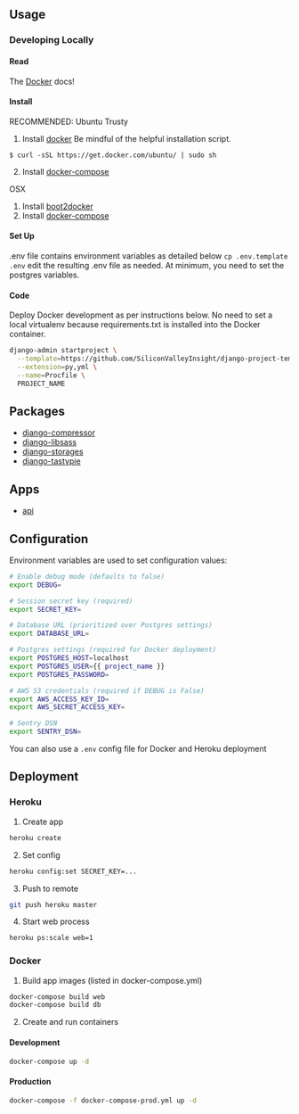 ## Usage

### Developing Locally 

#### Read
The [Docker](https://docs.docker.com/userguide/) docs!

#### Install

RECOMMENDED: Ubuntu Trusty
1. Install [docker](https://docs.docker.com/installation/ubuntulinux/) Be mindful of the helpful installation script. 

 `$ curl -sSL https://get.docker.com/ubuntu/ | sudo sh`

2. Install [docker-compose](https://docs.docker.com/compose/) 

OSX
1. Install [boot2docker](https://docs.docker.com/installation/mac/) 
2. Install [docker-compose](http://docs.docker.com/compose/install/) 

#### Set Up 
.env file contains environment variables as detailed below
```cp .env.template .env``` 
edit the resulting .env file as needed. At minimum, you need to set the postgres variables.


#### Code
Deploy Docker development as per instructions below. No need to set a local virtualenv because requirements.txt is installed into the Docker container. 

```bash
django-admin startproject \
  --template=https://github.com/SiliconValleyInsight/django-project-template/archive/master.zip \
  --extension=py,yml \
  --name=Procfile \
  PROJECT_NAME
```

## Packages

- [django-compressor](http://django-compressor.readthedocs.org)
- [django-libsass](https://github.com/torchbox/django-libsass)
- [django-storages](http://django-storages.readthedocs.org)
- [django-tastypie](http://django-tastypie.readthedocs.org)

## Apps

- [api](api/)

## Configuration

Environment variables are used to set configuration values:

```bash
# Enable debug mode (defaults to false)
export DEBUG=

# Session secret key (required)
export SECRET_KEY=

# Database URL (prioritized over Postgres settings)
export DATABASE_URL=

# Postgres settings (required for Docker deployment)
export POSTGRES_HOST=localhost
export POSTGRES_USER={{ project_name }}
export POSTGRES_PASSWORD=

# AWS S3 credentials (required if DEBUG is False)
export AWS_ACCESS_KEY_ID=
export AWS_SECRET_ACCESS_KEY=

# Sentry DSN
export SENTRY_DSN=
```

You can also use a `.env` config file for Docker and Heroku deployment

## Deployment

### Heroku

1. Create app

  ```bash
  heroku create
  ```

2. Set config

  ```bash
  heroku config:set SECRET_KEY=...
  ```

3. Push to remote

  ```bash
  git push heroku master
  ```

4. Start web process

  ```bash
  heroku ps:scale web=1
  ```

### Docker

1. Build app images (listed in docker-compose.yml)

  ```bash
  docker-compose build web 
  docker-compose build db
  ```

2. Create and run containers

  #### Development

  ```bash
  docker-compose up -d
  ```

  #### Production

  ```bash
  docker-compose -f docker-compose-prod.yml up -d
  ```

